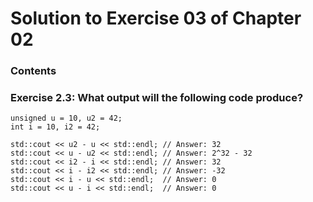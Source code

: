# Solution to Exercise 03 of Chapter 02

### Contents

### Exercise 2.3: What output will the following code produce?
```
unsigned u = 10, u2 = 42;
int i = 10, i2 = 42;

std::cout << u2 - u << std::endl; // Answer: 32
std::cout << u - u2 << std::endl; // Answer: 2^32 - 32
std::cout << i2 - i << std::endl; // Answer: 32
std::cout << i - i2 << std::endl; // Answer: -32
std::cout << i - u << std::endl;  // Answer: 0
std::cout << u - i << std::endl;  // Answer: 0

```
